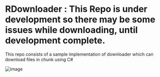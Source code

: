 # RDownloader : This Repo is under development so there may be some issues while downloading, until development complete.

This repo consists of a sample implementation of downloader which can download files in chunk using C#

![image](https://github.com/user-attachments/assets/19fa99f4-8e86-41b1-a5e3-b2a5b023c207)





